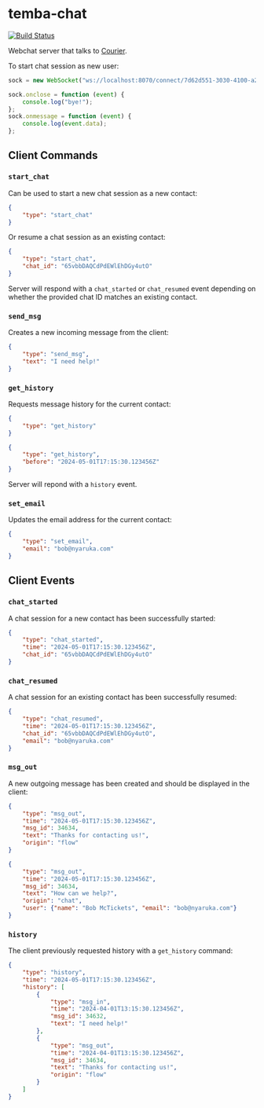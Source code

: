 # temba-chat

[![Build Status](https://github.com/nyaruka/temba-chat/workflows/CI/badge.svg)](https://github.com/nyaruka/temba-chat/actions?query=workflow%3ACI) 

Webchat server that talks to [Courier](https://github.com/nyaruka/courier/).

To start chat session as new user:

```javascript
sock = new WebSocket("ws://localhost:8070/connect/7d62d551-3030-4100-a260-2d7c4e9693e7/");

sock.onclose = function (event) {
    console.log("bye!");
};
sock.onmessage = function (event) {
    console.log(event.data);
};
```

## Client Commands

### `start_chat`

Can be used to start a new chat session as a new contact:

```json
{
    "type": "start_chat"
}
```

Or resume a chat session as an existing contact:

```json
{
    "type": "start_chat",
    "chat_id": "65vbbDAQCdPdEWlEhDGy4utO"
}
```

Server will respond with a `chat_started` or `chat_resumed` event depending on whether the provided chat ID matches an
existing contact.

### `send_msg`

Creates a new incoming message from the client:

```json
{
    "type": "send_msg",
    "text": "I need help!"
}
```

### `get_history`

Requests message history for the current contact:

```json
{
    "type": "get_history"
}
```

```json
{
    "type": "get_history",
    "before": "2024-05-01T17:15:30.123456Z"
}
```

Server will repond with a `history` event.

### `set_email`

Updates the email address for the current contact:

```json
{
    "type": "set_email",
    "email": "bob@nyaruka.com"
}
```

## Client Events

### `chat_started`

A chat session for a new contact has been successfully started:

```json
{
    "type": "chat_started",
    "time": "2024-05-01T17:15:30.123456Z",
    "chat_id": "65vbbDAQCdPdEWlEhDGy4utO"
}
```

### `chat_resumed`

A chat session for an existing contact has been successfully resumed:

```json
{
    "type": "chat_resumed",
    "time": "2024-05-01T17:15:30.123456Z",
    "chat_id": "65vbbDAQCdPdEWlEhDGy4utO",
    "email": "bob@nyaruka.com"
}
```

### `msg_out`

A new outgoing message has been created and should be displayed in the client:

```json
{
    "type": "msg_out",
    "time": "2024-05-01T17:15:30.123456Z",
    "msg_id": 34634,
    "text": "Thanks for contacting us!",
    "origin": "flow"
}
```

```json
{
    "type": "msg_out",
    "time": "2024-05-01T17:15:30.123456Z",
    "msg_id": 34634,
    "text": "How can we help?",
    "origin": "chat",
    "user": {"name": "Bob McTickets", "email": "bob@nyaruka.com"}
}
```

### `history`

The client previously requested history with a `get_history` command:

```json
{
    "type": "history",
    "time": "2024-05-01T17:15:30.123456Z",
    "history": [
        {
            "type": "msg_in",
            "time": "2024-04-01T13:15:30.123456Z",
            "msg_id": 34632,
            "text": "I need help!"
        },
        {
            "type": "msg_out",
            "time": "2024-04-01T13:15:30.123456Z",
            "msg_id": 34634,
            "text": "Thanks for contacting us!",
            "origin": "flow"
        }
    ]
}
```
